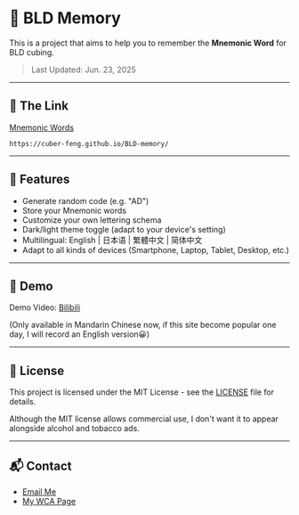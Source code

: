 # 📝 BLD Memory

This is a project that aims to help you to remember the **Mnemonic Word**
for BLD cubing.

> Last Updated: Jun. 23, 2025

---
## 🔗 The Link

[Mnemonic Words](https://cuber-feng.github.io/BLD-memory/)

`https://cuber-feng.github.io/BLD-memory/`

---
## 🌟 Features

- Generate random code (e.g. "AD")
- Store your Mnemonic words
- Customize your own lettering schema 
- Dark/light theme toggle (adapt to your device's setting)
- Multilingual: English | 日本语 | 繁體中文 | 简体中文
- Adapt to all kinds of devices (Smartphone, Laptop, Tablet, Desktop, etc.)

---

## 🚀 Demo

Demo Video: [Bilibili](https://www.bilibili.com/video/BV14YTCzNEp4/?share_source=copy_web&vd_source=f06c5c633620cd516761ffc3eb634054&t=148)

(Only available in Mandarin Chinese now, 
if this site become popular one day, I will record an English version😀)

---

## 📝 License

This project is licensed under the MIT License - see the [LICENSE](LICENSE) file for details.

Although the MIT license allows commercial use, 
I don't want it to appear alongside alcohol and tobacco ads.

---

## 📬 Contact

- [Email Me](mailto:2017feng35@gmail.com)
- [My WCA Page](https://www.worldcubeassociation.org/persons/2017FENG35)